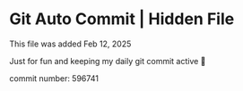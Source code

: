 # Git Auto Commit | Hidden File

This file was added Feb 12, 2025

Just for fun and keeping my daily git commit active 🤪

commit number: 596741
